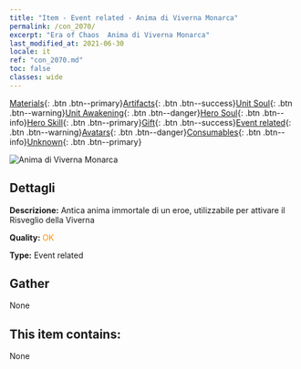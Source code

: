 ```yaml
---
title: "Item - Event related - Anima di Viverna Monarca"
permalink: /con_2070/
excerpt: "Era of Chaos  Anima di Viverna Monarca"
last_modified_at: 2021-06-30
locale: it
ref: "con_2070.md"
toc: false
classes: wide
---
```

 [Materials](/ItemsIT/){: .btn .btn--primary}[Artifacts](/ItemsIT/Artifacts/){: .btn .btn--success}[Unit Soul](/ItemsIT/UnitSoul/){: .btn .btn--warning}[Unit Awakening](/ItemsIT/UnitAwakening/){: .btn .btn--danger}[Hero Soul](/ItemsIT/HeroSoul/){: .btn .btn--info}[Hero Skill](/ItemsIT/HeroSkill/){: .btn .btn--primary}[Gift](/ItemsIT/Gift/){: .btn .btn--success}[Event related](/ItemsIT/Events/){: .btn .btn--warning}[Avatars](/ItemsIT/Avatars/){: .btn .btn--danger}[Consumables](/ItemsIT/Consumables/){: .btn .btn--info}[Unknown](/ItemsIT/Unknown/){: .btn .btn--primary}

 ![Anima di Viverna Monarca](/images/t/juexing_806.jpg)

## Dettagli
 **Descrizione:** Antica anima immortale di un eroe, utilizzabile per attivare il Risveglio della Viverna

 **Quality:** <span style="color: #FF8C00">OK</span>

 **Type:** Event related

## Gather

  None

## This item contains:

  None

